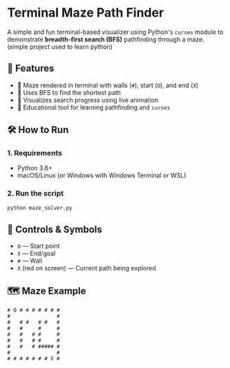 # Terminal Maze Path Finder

A simple and fun terminal-based visualizer using Python's `curses` module to demonstrate **breadth-first search (BFS)** pathfinding through a maze.
(simple project used to learn python)


## 🎯 Features

- 🧱 Maze rendered in terminal with walls (`#`), start (`O`), and end (`X`)
- 🔎 Uses BFS to find the shortest path
- 🎨 Visualizes search progress using live animation
- 🧠 Educational tool for learning pathfinding and `curses`


## 🛠️ How to Run

### 1. Requirements

- Python 3.6+
- macOS/Linux (or Windows with Windows Terminal or WSL)

### 2. Run the script

```bash
python maze_solver.py
````


## 🎨 Controls & Symbols

* `O` — Start point
* `X` — End/goal
* `#` — Wall
* `X` (red on screen) — Current path being explored


## 🗺️ Maze Example

```text
# O # # # # # # #
#               #
#   # #   # #   #
#   #     #     #
#   #   # #     #
#   #   # #     #
#   #   # ##### #
#               #
# # # # # # # X #
```

